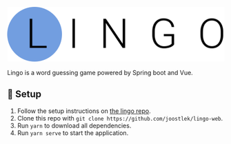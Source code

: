 ![Lingo logo](src/assets/logo.svg)

Lingo is a word guessing game powered by Spring boot and Vue.

## 🚀  Setup

1. Follow the setup instructions on [the lingo repo](https://github.com/joostlek/lingo).
2. Clone this repo with `git clone https://github.com/joostlek/lingo-web`.
3. Run `yarn` to download all dependencies.
4. Run `yarn serve` to start the application. 
